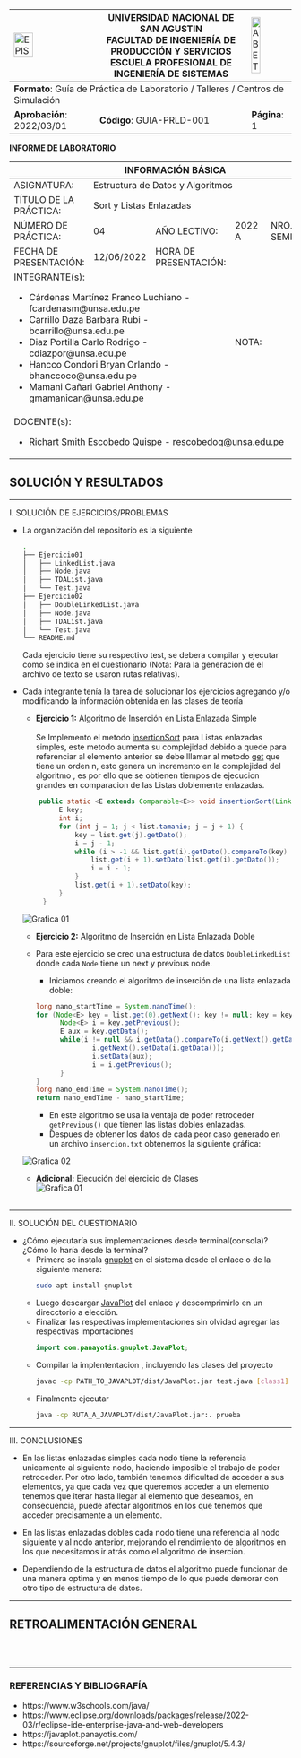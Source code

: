 <div align="center">
<table>
    <theader>
        <tr>
            <td><img src="https://github.com/rescobedoq/pw2/blob/main/epis.png?raw=true" alt="EPIS" style="width:50%; height:auto"/></td>
            <th>
                <span style="font-weight:bold;">UNIVERSIDAD NACIONAL DE SAN AGUSTIN</span><br />
                <span style="font-weight:bold;">FACULTAD DE INGENIERÍA DE PRODUCCIÓN Y SERVICIOS</span><br />
                <span style="font-weight:bold;">ESCUELA PROFESIONAL DE INGENIERÍA DE SISTEMAS</span>
            </th>
            <td><img src="https://github.com/rescobedoq/pw2/blob/main/abet.png?raw=true" alt="ABET" style="width:50%; height:auto"/></td>
        </tr>
    </theader>
    <tbody>
        <tr><td colspan="3"><span style="font-weight:bold;">Formato</span>: Guía de Práctica de Laboratorio / Talleres / Centros de Simulación</td></tr>
        <tr><td><span style="font-weight:bold;">Aprobación</span>:  2022/03/01</td><td><span style="font-weight:bold;">Código</span>: GUIA-PRLD-001</td><td><span style="font-weight:bold;">Página</span>: 1</td></tr>
    </tbody>
</table>
</div>

<div>
<span style="font-weight:bold;">INFORME DE LABORATORIO</span><br />

<table>
<theader>
<tr><th colspan="6">INFORMACIÓN BÁSICA</th></tr>
</theader>
<tbody>
<tr><td>ASIGNATURA:</td><td colspan="5">Estructura de Datos y Algoritmos</td></tr>
<tr><td>TÍTULO DE LA PRÁCTICA:</td><td colspan="5">Sort y Listas Enlazadas</td></tr>
<tr>
<td>NÚMERO DE PRÁCTICA:</td><td>04</td><td>AÑO LECTIVO:</td><td>2022 A</td><td>NRO. SEMESTRE:</td><td>III</td>
</tr>
<tr>
<td>FECHA DE PRESENTACIÓN:</td><td>12/06/2022</td><td>HORA DE PRESENTACIÓN:</td><td colspan="3"></td>
</tr>
<tr><td colspan="3">INTEGRANTE(s):
<ul>
<li>Cárdenas Martínez Franco Luchiano - fcardenasm@unsa.edu.pe</li>
<li>Carrillo Daza Barbara Rubi - bcarrillo@unsa.edu.pe</li>
<li>Diaz Portilla Carlo Rodrigo - cdiazpor@unsa.edu.pe</li>
<li>Hancco Condori Bryan Orlando - bhanccoco@unsa.edu.pe</li>
<li>Mamani Cañari Gabriel Anthony - gmamanican@unsa.edu.pe</li>
</ul>
</td>
<td>NOTA:</td><td colspan="2"></td>
</<tr>
<tr><td colspan="6">DOCENTE(s):
<ul>
<li>Richart Smith Escobedo Quispe - rescobedoq@unsa.edu.pe</li>
</ul>
</td>
</<tr>
</tbody>
</table>

<!-- Reportes -->
## SOLUCIÓN Y RESULTADOS

---

I. SOLUCIÓN DE EJERCICIOS/PROBLEMAS <br>
* La organización del repositorio es la siguiente
    ```sh
	.
	├── Ejercicio01
	│   ├── LinkedList.java
	│   ├── Node.java
	│   ├── TDAList.java
	│   └── Test.java
	├── Ejercicio02
	│   ├── DoubleLinkedList.java
	│   ├── Node.java
	│   ├── TDAList.java
	│   └── Test.java
	└── README.md
    ```
    Cada ejercicio tiene su respectivo test, se debera compilar y ejecutar como se indica en el cuestionario (Nota: Para la generacion de el archivo de texto se usaron rutas relativas).	
	
* Cada integrante tenía la tarea de solucionar los ejercicios agregando y/o modificando la información obtenida en las clases de teoría
    * **Ejercicio 1:** Algoritmo de Inserción en Lista Enlazada Simple<br><br>
Se Implemento el metodo [insertionSort](https://github.com/Barbara280801/EDA-2022-LAB04/blob/9a1908f1be1ad50ae8bc1b18f8b4becc1401b562/Ejercicio01/Test.java#L46 "insertionSort") para Listas enlazadas simples, este metodo aumenta su complejidad debido a quede para referenciar al elemento anterior se debe lllamar al metodo [get](https://github.com/Barbara280801/EDA-2022-LAB04/blob/9a1908f1be1ad50ae8bc1b18f8b4becc1401b562/Ejercicio01/Test.java#L61 "get") que tiene un orden n, esto genera un incremento en la complejidad del algoritmo , es por ello que se obtienen tiempos de ejecucion grandes en comparacion de las Listas doblemente enlazadas.
     
	```java	
        public static <E extends Comparable<E>> void insertionSort(LinkedList<E> list) {
             E key;
             int i;
             for (int j = 1; j < list.tamanio; j = j + 1) {
                 key = list.get(j).getDato();
                 i = j - 1;
                 while (i > -1 && list.get(i).getDato().compareTo(key) > 0) {
                     list.get(i + 1).setDato(list.get(i).getDato());
                     i = i - 1;
                 }
                 list.get(i + 1).setDato(key);
             }
         }
	```
	
	![Grafica 01](graficas/p1.png)
	
	
    * **Ejercicio 2:** Algoritmo de Inserción en Lista Enlazada Doble
	
	- Para este ejercicio se creo una estructura de datos <code>DoubleLinkedList</code> donde cada <code>Node</code> tiene un next y previous node.
      - Iniciamos creando el algoritmo de inserción de una lista enlazada doble:

      ```java
      long nano_startTime = System.nanoTime();
      for (Node<E> key = list.get(0).getNext(); key != null; key = key.getNext()){
            Node<E> i = key.getPrevious();
            E aux = key.getData();
            while(i != null && i.getData().compareTo(i.getNext().getData()) == 1){
                    i.getNext().setData(i.getData());
                    i.setData(aux);
                    i = i.getPrevious();
            }
      }
      long nano_endTime = System.nanoTime();
      return nano_endTime - nano_startTime;
      ```

      - En este algoritmo se usa la ventaja de poder retroceder <code>getPrevious()</code> que tienen las listas dobles enlazadas.
      - Despues de obtener los datos de cada peor caso generado en un archivo <code>insercion.txt</code> obtenemos la siguiente gráfica:
	
	![Grafica 02](graficas/p2.jpeg)
	
    * **Adicional:** Ejecución del ejercicio de Clases<br>
	![Grafica 01](graficas/pDeClase.png)
	<br>
	
---

II. SOLUCIÓN DEL CUESTIONARIO

* ¿Cómo ejecutaría sus implementaciones desde terminal(consola)?¿Cómo lo haría desde la terminal?
    - Primero se instala [gnuplot](https://sourceforge.net/projects/gnuplot/files/gnuplot/5.4.3/ "gnuplot") en el sistema desde el enlace o de la siguiente manera:
      ```sh
      sudo apt install gnuplot
      ```
    - Luego descargar [JavaPlot](https://sourceforge.net/projects/gnujavaplot/files/latest/download "gnuplot") del enlace y descomprimirlo en un direcctorio a elección.
    - Finalizar las respectivas implementaciones sin olvidad agregar las respectivas importaciones
      ```java
      import com.panayotis.gnuplot.JavaPlot;
      ```
    - Compilar la implententacion , incluyendo las clases del proyecto 	
      ```sh
      javac -cp PATH_TO_JAVAPLOT/dist/JavaPlot.jar test.java [class1] [class2] ...
      ```
    - Finalmente ejecutar
      ```sh
      java -cp RUTA_A_JAVAPLOT/dist/JavaPlot.jar:. prueba
      ```
---

III. CONCLUSIONES
	
- En las listas enlazadas simples cada nodo tiene la referencia unicamente al siguiente nodo, haciendo imposible el trabajo de poder retroceder. Por otro lado, también tenemos dificultad de acceder a sus elementos, ya que cada vez que queremos acceder a un elemento tenemos que iterar hasta llegar al elemento que deseamos, en consecuencia, puede afectar algoritmos en los que tenemos que acceder precisamente a un elemento. 
	
- En las listas enlazadas dobles cada nodo tiene una referencia al nodo siguiente y al nodo anterior, mejorando el rendimiento de algoritmos en los que necesitamos ir atrás como el algoritmo de inserción.
	
- Dependiendo de la estructura de datos el algoritmo puede funcionar de una manera optima y en menos tiempo de lo que puede demorar con otro tipo de estructura de datos.
	
---
    
## RETROALIMENTACIÓN GENERAL
 <pre>
 
 </pre>
---
    
### REFERENCIAS Y BIBLIOGRAFÍA
<ul>
    <li>https://www.w3schools.com/java/</li>
    <li>https://www.eclipse.org/downloads/packages/release/2022-03/r/eclipse-ide-enterprise-java-and-web-developers</li>
    <li>https://javaplot.panayotis.com/</li>
    <li>https://sourceforge.net/projects/gnuplot/files/gnuplot/5.4.3/</li>
</ul>
